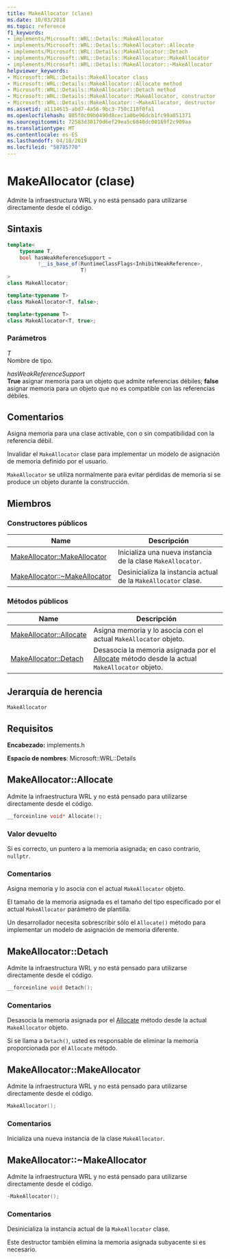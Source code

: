 ```yaml
---
title: MakeAllocator (clase)
ms.date: 10/03/2018
ms.topic: reference
f1_keywords:
- implements/Microsoft::WRL::Details::MakeAllocator
- implements/Microsoft::WRL::Details::MakeAllocator::Allocate
- implements/Microsoft::WRL::Details::MakeAllocator::Detach
- implements/Microsoft::WRL::Details::MakeAllocator::MakeAllocator
- implements/Microsoft::WRL::Details::MakeAllocator::~MakeAllocator
helpviewer_keywords:
- Microsoft::WRL::Details::MakeAllocator class
- Microsoft::WRL::Details::MakeAllocator::Allocate method
- Microsoft::WRL::Details::MakeAllocator::Detach method
- Microsoft::WRL::Details::MakeAllocator::MakeAllocator, constructor
- Microsoft::WRL::Details::MakeAllocator::~MakeAllocator, destructor
ms.assetid: a1114615-abd7-4a56-9bc3-750c118f0fa1
ms.openlocfilehash: 805f0c09b0490d8cec1a0be96dcb1fc99a051371
ms.sourcegitcommit: 72583d30170d6ef29ea5c6848dc00169f2c909aa
ms.translationtype: MT
ms.contentlocale: es-ES
ms.lasthandoff: 04/18/2019
ms.locfileid: "58785770"
---
```

# <a name="makeallocator-class"></a>MakeAllocator (clase)

Admite la infraestructura WRL y no está pensado para utilizarse directamente desde el código.

## <a name="syntax"></a>Sintaxis

```cpp
template<
    typename T,
    bool hasWeakReferenceSupport =
          !__is_base_of(RuntimeClassFlags<InhibitWeakReference>,
                        T)
>
class MakeAllocator;

template<typename T>
class MakeAllocator<T, false>;

template<typename T>
class MakeAllocator<T, true>;
```

### <a name="parameters"></a>Parámetros

*T*<br/>
Nombre de tipo.

*hasWeakReferenceSupport*<br/>
**True** asignar memoria para un objeto que admite referencias débiles; **false** asignar memoria para un objeto que no es compatible con las referencias débiles.

## <a name="remarks"></a>Comentarios

Asigna memoria para una clase activable, con o sin compatibilidad con la referencia débil.

Invalidar el `MakeAllocator` clase para implementar un modelo de asignación de memoria definido por el usuario.

`MakeAllocator` se utiliza normalmente para evitar pérdidas de memoria si se produce un objeto durante la construcción.

## <a name="members"></a>Miembros

### <a name="public-constructors"></a>Constructores públicos

Name                                                  | Descripción
----------------------------------------------------- | ----------------------------------------------------------------
[MakeAllocator::MakeAllocator](#makeallocator)        | Inicializa una nueva instancia de la clase `MakeAllocator`.
[MakeAllocator::~MakeAllocator](#tilde-makeallocator) | Desinicializa la instancia actual de la `MakeAllocator` clase.

### <a name="public-methods"></a>Métodos públicos

Name                                 | Descripción
------------------------------------ | -----------------------------------------------------------------------------------------------------------
[MakeAllocator::Allocate](#allocate) | Asigna memoria y lo asocia con el actual `MakeAllocator` objeto.
[MakeAllocator::Detach](#detach)     | Desasocia la memoria asignada por el [Allocate](#allocate) método desde la actual `MakeAllocator` objeto.

## <a name="inheritance-hierarchy"></a>Jerarquía de herencia

`MakeAllocator`

## <a name="requirements"></a>Requisitos

**Encabezado:** implements.h

**Espacio de nombres**: Microsoft::WRL::Details

## <a name="allocate"></a>MakeAllocator::Allocate

Admite la infraestructura WRL y no está pensado para utilizarse directamente desde el código.

```cpp
__forceinline void* Allocate();
```

### <a name="return-value"></a>Valor devuelto

Si es correcto, un puntero a la memoria asignada; en caso contrario, `nullptr`.

### <a name="remarks"></a>Comentarios

Asigna memoria y lo asocia con el actual `MakeAllocator` objeto.

El tamaño de la memoria asignada es el tamaño del tipo especificado por el actual `MakeAllocator` parámetro de plantilla.

Un desarrollador necesita sobrescribir sólo el `Allocate()` método para implementar un modelo de asignación de memoria diferente.

## <a name="detach"></a>MakeAllocator::Detach

Admite la infraestructura WRL y no está pensado para utilizarse directamente desde el código.

```cpp
__forceinline void Detach();
```

### <a name="remarks"></a>Comentarios

Desasocia la memoria asignada por el [Allocate](#allocate) método desde la actual `MakeAllocator` objeto.

Si se llama a `Detach()`, usted es responsable de eliminar la memoria proporcionada por el `Allocate` método.

## <a name="makeallocator"></a>MakeAllocator::MakeAllocator

Admite la infraestructura WRL y no está pensado para utilizarse directamente desde el código.

```cpp
MakeAllocator();
```

### <a name="remarks"></a>Comentarios

Inicializa una nueva instancia de la clase `MakeAllocator`.

## <a name="tilde-makeallocator"></a>MakeAllocator::~MakeAllocator

Admite la infraestructura WRL y no está pensado para utilizarse directamente desde el código.

```cpp
~MakeAllocator();
```

### <a name="remarks"></a>Comentarios

Desinicializa la instancia actual de la `MakeAllocator` clase.

Este destructor también elimina la memoria asignada subyacente si es necesario.
